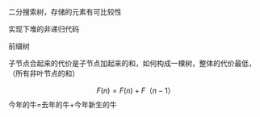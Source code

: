 二分搜索树，存储的元素有可比较性

实现下堆的非递归代码



前缀树

子节点合起来的代价是子节点加起来的和，如何构成一棵树，整体的代价最低，（所有非叶节点的和）


$$
F(n)=F(n)+F（n-1）
$$
​                                 今年的牛=去年的牛+今年新生的牛